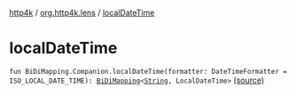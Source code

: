 [http4k](../index.md) / [org.http4k.lens](index.md) / [localDateTime](./local-date-time.md)

# localDateTime

`fun BiDiMapping.Companion.localDateTime(formatter: DateTimeFormatter = ISO_LOCAL_DATE_TIME): `[`BiDiMapping`](-bi-di-mapping/index.md)`<`[`String`](https://kotlinlang.org/api/latest/jvm/stdlib/kotlin/-string/index.html)`, LocalDateTime>` [(source)](https://github.com/http4k/http4k/blob/master/http4k-core/src/main/kotlin/org/http4k/lens/BiDiMapping.kt#L49)